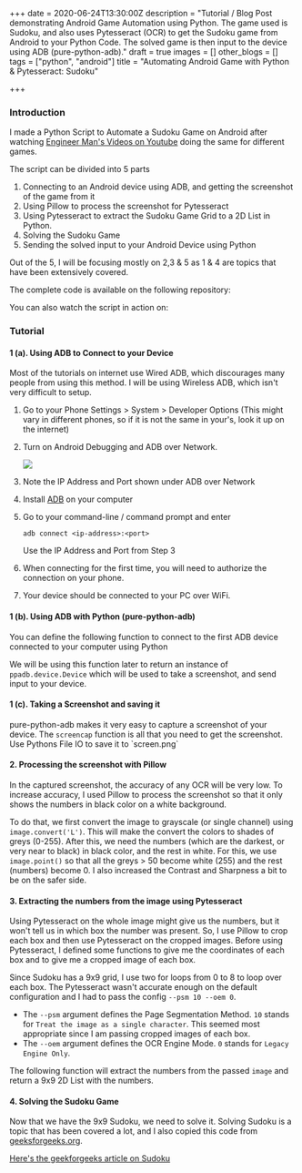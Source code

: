 +++
date = 2020-06-24T13:30:00Z
description = "Tutorial / Blog Post demonstrating Android Game Automation using Python. The game used is Sudoku, and also uses Pytesseract (OCR) to get the Sudoku game from Android to your Python Code. The solved game is then input to the device using ADB (pure-python-adb)."
draft = true
images = []
other_blogs = []
tags = ["python", "android"]
title = "Automating Android Game with Python & Pytesseract: Sudoku"

+++
### Introduction

I made a Python Script to Automate a Sudoku Game on Android after watching [Engineer Man's Videos on Youtube](https://www.youtube.com/channel/UCrUL8K81R4VBzm-KOYwrcxQ) doing the same for different games.

The script can be divided into 5 parts

1. Connecting to an Android device using ADB, and getting the screenshot of the game from it
2. Using Pillow to process the screenshot for Pytesseract
3. Using Pytesseract to extract the Sudoku Game Grid to a 2D List in Python.
4. Solving the Sudoku Game
5. Sending the solved input to your Android Device using Python

Out of the 5, I will be focusing mostly on 2,3 & 5 as 1 & 4 are topics that have been extensively covered.

The complete code is available on the following repository:

You can also watch the script in action on:

### Tutorial

#### 1 (a). Using ADB to Connect to your Device

Most of the tutorials on internet use Wired ADB, which discourages many people from using this method. I will be using Wireless ADB, which isn't very difficult to setup.

1. Go to your Phone Settings > System > Developer Options (This might vary in different phones, so if it is not the same in your's, look it up on the internet)
2. Turn on Android Debugging and ADB over Network.

   ![](/uploads/screenshot_20200605-114625_settings-2.png)
3. Note the IP Address and Port shown under ADB over Network
4. Install [ADB]() on your computer
5. Go to your command-line / command prompt and enter

       adb connect <ip-address>:<port>

   Use the IP Address and Port from Step 3
6. When connecting for the first time, you will need to authorize the connection on your phone.
7. Your device should be connected to your PC over WiFi.

#### 1 (b). Using ADB with Python (pure-python-adb)

You can define the following function to connect to  the first ADB device connected to your computer using Python

We will be using this function later to return an instance of `ppadb.device.Device` which will be used to take a screenshot, and send input to your device.

#### 1 (c). Taking a Screenshot and saving it

pure-python-adb makes it very easy to capture a screenshot of your device. The `screencap` function is all that you need to get the screenshot. Use Pythons File IO to save it to \`screen.png\`

#### 2. Processing the screenshot with Pillow

In the captured screenshot, the accuracy of any OCR will be very low. To increase accuracy, I used Pillow to process the screenshot so that it only shows the numbers in black color on a white background. 

To do that, we first convert the image to grayscale (or single channel) using `image.convert('L')`. This will make the convert the colors to shades of greys (0-255). After this, we need the numbers (which are the darkest, or very near to black) in black color, and the rest in white. For this, we use `image.point()`  so that all the greys > 50  become white (255) and the rest (numbers) become 0. I also increased the Contrast and Sharpness a bit to be on the safer side.

#### 3.  Extracting the numbers from the image using Pytesseract

Using Pytesseract on the whole image might give us the numbers, but it won't tell us in which box the number was present. So, I use Pillow to crop each box and then use Pytesseract on the cropped images. Before using Pytesseract, I defined some functions to give me the coordinates of each box and to give me a cropped image of each box.

Since Sudoku has a 9x9 grid, I use two for loops from 0 to 8 to loop over each box. The Pytesseract wasn't accurate enough on the default configuration and I had to pass the config `--psm 10 --oem 0`. 

* The `--psm` argument defines the Page Segmentation Method. `10` stands for `Treat the image as a single character`. This seemed most appropriate since I am passing cropped images of each box.
* The `--oem` argument defines the OCR Engine Mode. `0` stands for `Legacy Engine Only`. 

The following function will extract the numbers from the passed `image` and return a 9x9 2D List with the numbers.

#### 4. Solving the Sudoku Game

Now that we have the 9x9 Sudoku, we need to solve it. Solving Sudoku is a topic that has been covered a lot, and I also copied this code from [geeksforgeeks.org](https://www.geeksforgeeks.org/ "geeksforgeeks.org/"). 

[Here's the geekforgeeks article on Sudoku](https://www.geeksforgeeks.org/sudoku-backtracking-7/)